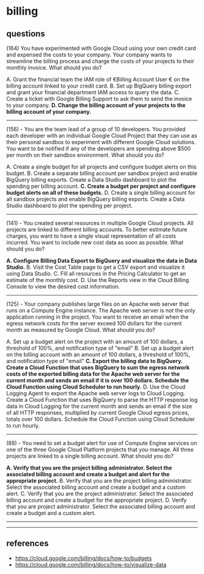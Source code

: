 # billing

## questions

(164) You have experimented with Google Cloud using your own credit card and expensed the costs to your company. Your company wants to streamline the billing process and charge the costs of your projects to their monthly invoice. What should you do?

A. Grant the financial team the IAM role of €Billing Account User € on the billing account linked to your credit card. B. Set up BigQuery billing export and grant your financial department IAM access to query the data.
C. Create a ticket with Google Billing Support to ask them to send the invoice to your company.
**D. Change the billing account of your projects to the billing account of your company.**

---

(156) - You are the team lead of a group of 10 developers. You provided each developer with an individual Google Cloud Project that they can use as their personal sandbox to experiment with different Google Cloud solutions. You want to be notified if any of the developers are spending above $500 per month on their sandbox environment. What should you do?

A. Create a single budget for all projects and configure budget alerts on this budget.
B. Create a separate billing account per sandbox project and enable BigQuery billing exports. Create a Data Studio dashboard to plot the spending per billing account.
**C. Create a budget per project and configure budget alerts on all of these budgets.**
D. Create a single billing account for all sandbox projects and enable BigQuery billing exports. Create a Data Studio dashboard to plot the spending per project.

---

(141) - You created several resources in multiple Google Cloud projects. All projects are linked to different billing accounts. To better estimate future charges, you want to have a single visual representation of all costs incurred. You want to include new cost data as soon as possible. What should you do?

**A. Configure Billing Data Export to BigQuery and visualize the data in Data Studio.**
B. Visit the Cost Table page to get a CSV export and visualize it using Data Studio.
C. Fill all resources in the Pricing Calculator to get an estimate of the monthly cost.
D. Use the Reports view in the Cloud Billing Console to view the desired cost information.

---

(125) - Your company publishes large files on an Apache web server that runs on a Compute Engine instance. The Apache web server is not the only
application running in the project. You want to receive an email when the egress network costs for the server exceed 100 dollars for the current
month as measured by Google Cloud. What should you do?

A. Set up a budget alert on the project with an amount of 100 dollars, a threshold of 100%, and notification type of "email"
B. Set up a budget alert on the billing account with an amount of 100 dollars, a threshold of 100%, and notification type of "email"
**C. Export the billing data to BigQuery. Create a Cloud Function that uses BigQuery to sum the egress network costs of the exported billing data for the Apache web server for the current month and sends an email if it is over 100 dollars. Schedule the Cloud Function using Cloud Scheduler to run hourly.**
D. Use the Cloud Logging Agent to export the Apache web server logs to Cloud Logging. Create a Cloud Function that uses BigQuery to parse
the HTTP response log data in Cloud Logging for the current month and sends an email if the size of all HTTP responses, multiplied by current
Google Cloud egress prices, totals over 100 dollars. Schedule the Cloud Function using Cloud Scheduler to run hourly.

---

(88) - You need to set a budget alert for use of Compute Engine services on one of the three Google Cloud Platform projects that you manage. All three projects are linked to a single billing account. What should you do?

**A. Verify that you are the project billing administrator. Select the associated billing account and create a budget and alert for the appropriate project.**
B. Verify that you are the project billing administrator. Select the associated billing account and create a budget and a custom alert.
C. Verify that you are the project administrator. Select the associated billing account and create a budget for the appropriate project.
D. Verify that you are project administrator. Select the associated billing account and create a budget and a custom alert.

---

---

## references

- <https://cloud.google.com/billing/docs/how-to/budgets>
- <https://cloud.google.com/billing/docs/how-to/visualize-data>
